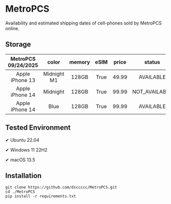 # MetroPCS
Availability and estimated shipping dates of cell-phones sold by MetroPCS online.
## Storage
|MetroPCS 09/24/2025|color|memory|eSIM|price|status|shipping from|shipping to|
|:--:|:--:|:--:|:--:|:--:|:--:|:--:|:--:|
|Apple iPhone 13|Midnight M1|128GB|True|49.99|AVAILABLE|09/24/2025|09/29/2025|
|Apple iPhone 14|Midnight|128GB|True|99.99|NOT_AVAILABLE|10/01/2025|10/06/2025|
|Apple iPhone 14|Blue|128GB|True|99.99|AVAILABLE|09/24/2025|09/29/2025|

## Tested Environment
✔ Ubuntu 22.04

✔ Windows 11 22H2

✔ macOS 13.5
## Installation
```
git clone https://github.com/dsccccc/MetroPCS.git
cd ./MetroPCS
pip install -r requirements.txt
```

